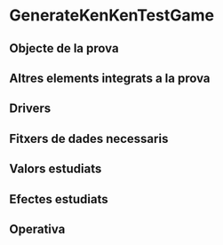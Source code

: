 # GenerateKenKenTestGame

## Objecte de la prova

## Altres elements integrats a la prova

## Drivers

## Fitxers de dades necessaris

## Valors estudiats

## Efectes estudiats

## Operativa
